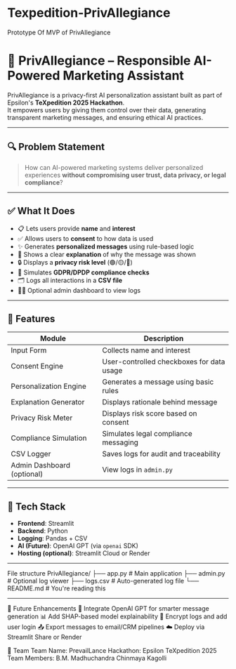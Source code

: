 # Texpedition-PrivAIlegiance
Prototype Of MVP of PrivAIlegiance 
# 🧠 PrivAIlegiance – Responsible AI-Powered Marketing Assistant

PrivAIlegiance is a privacy-first AI personalization assistant built as part of Epsilon's **TeXpedition 2025 Hackathon**.  
It empowers users by giving them control over their data, generating transparent marketing messages, and ensuring ethical AI practices.

---

## 🔍 Problem Statement

> How can AI-powered marketing systems deliver personalized experiences **without compromising user trust, data privacy, or legal compliance**?

---

## ✅ What It Does

- 📋 Lets users provide **name** and **interest**
- ✅ Allows users to **consent** to how data is used
- ✨ Generates **personalized messages** using rule-based logic
- 💬 Shows a clear **explanation** of why the message was shown
- 🔒 Displays a **privacy risk level** (🟢/🟡/🔴)
- 🧾 Simulates **GDPR/DPDP compliance checks**
- 🗂️ Logs all interactions in a **CSV file**
- 🧑‍💻 Optional admin dashboard to view logs

---

## 🚀 Features

| Module                     | Description                                      |
|----------------------------|--------------------------------------------------|
| Input Form                | Collects name and interest                      |
| Consent Engine            | User-controlled checkboxes for data usage       |
| Personalization Engine    | Generates a message using basic rules           |
| Explanation Generator     | Displays rationale behind message               |
| Privacy Risk Meter        | Displays risk score based on consent            |
| Compliance Simulation     | Simulates legal compliance messaging            |
| CSV Logger                | Saves logs for audit and traceability           |
| Admin Dashboard (optional)| View logs in `admin.py`                         |

---

## 🧰 Tech Stack

- **Frontend**: Streamlit  
- **Backend**: Python  
- **Logging**: Pandas + CSV  
- **AI (Future)**: OpenAI GPT (via `openai` SDK)  
- **Hosting (optional)**: Streamlit Cloud or Render

---

File structure
PrivAIlegiance/
├── app.py           # Main application
├── admin.py         # Optional log viewer
├── logs.csv         # Auto-generated log file
└── README.md        # You're reading this

---
🎯 Future Enhancements
🔗 Integrate OpenAI GPT for smarter message generation
📊 Add SHAP-based model explainability
🔐 Encrypt logs and add user login
📤 Export messages to email/CRM pipelines
☁️ Deploy via Streamlit Share or Render

👥 Team
Team Name: PrevailLance
Hackathon: Epsilon TeXpedition 2025
Team Members: B.M. Madhuchandra
              Chinmaya Kagolli


